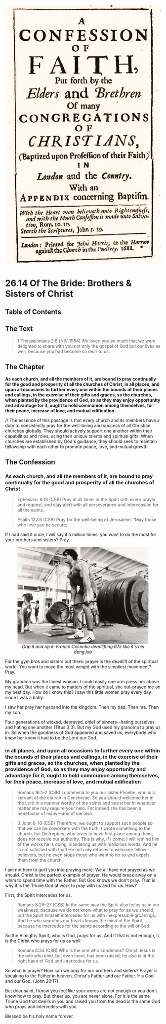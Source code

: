 <img class="intro-right" src="art-1689.png">

# 26.14 Of The Bride: Brothers & Sisters of Christ

## Table of Contents

<!-- toc -->

## The Text

>1 Thessalonians 2:8 (NIV 1984) We loved you so much that we were delighted to share with you not only the gospel of God but our lives as well, because you had become so dear to us.

## The Chapter

**As each church, and all the members of it, are bound to pray continually for the good and prosperity of all the churches of Christ, in all places, and upon all occasions to further every one within the bounds of their places and callings, in the exercise of their gifts and graces, so the churches, when planted by the providence of God, so as they may enjoy opportunity and advantage for it, ought to hold communion among themselves, for their peace, increase of love, and mutual edification.**

// The essence of this passage is that every church and its members have a duty to consistently pray for the well-being and success of all Christian churches globally. They should actively support one another within their capabilities and roles, using their unique talents and spiritual gifts. When churches are established by God's guidance, they should seek to maintain fellowship with each other to promote peace, love, and mutual growth.


## The Confession

### As each church, and all the members of it, are bound to pray continually for the good and prosperity of all the churches of Christ

>Ephesians 6:18 (CSB) Pray at all times in the Spirit with every prayer and request, and stay alert with all perseverance and intercession for all the saints.

>Psalm 122:6 (CSB) Pray for the well-being of Jerusalem: “May those who love you be secure;

If I had said it once, I will say it a million times: you want to do the most for your brothers and sisters? Pray.

<figure style="text-align: center;">
   <img src="deadlift-franco-columbu.jpg" style="display: block; float: none; margin: auto; width: 600px;" alt="Franco Columbu deadlifting 657lbs">
   <figcaption style="font-style: italic; text-align: center;">Grip it and rip it: Franco Columbu deadlifting 675 like it's his dang job</figcaption>
</figure>

For the gym bros and sisters out there: prayer is the deadlift of the spiritual world. You want to move the most weight with the simpliest movement? Pray.

My grandma was the tiniest woman. I could easily one arm press her above my head. But when it came to matters of the spiritual, she out-prayed me on my best day. How do I know this? I saw this little woman pray every day since I was a baby.

I saw her pray her husband into the kingdom. Then my dad. Then me. Then my son.

Four generations of wicked, depraved, chief of sinners--hating ourselves and hating one another (Titus 3:3). But my God used my grandma to pray us in. So when the goodness of God appeared and saved us, everybody who knew her knew it had to be the Lord our God.

### in all places, and upon all occasions to further every one within the bounds of their places and callings, in the exercise of their gifts and graces, so the churches, when planted by the providence of God, so as they may enjoy opportunity and advantage for it, ought to hold communion among themselves, for their peace, increase of love, and mutual edification

>Romans 16:1–2 (CSB) I commend to you our sister Phoebe, who is a servant of the church in Cenchreae. So you should welcome her in the Lord in a manner worthy of the saints and assist her in whatever matter she may require your help. For indeed she has been a benefactor of many—and of me also.

>3 John 8–10 (CSB) Therefore, we ought to support such people so that we can be coworkers with the truth. I wrote something to the church, but Diotrephes, who loves to have first place among them, does not receive our authority. This is why, if I come, I will remind him of the works he is doing, slandering us with malicious words. And he is not satisfied with that! He not only refuses to welcome fellow believers, but he even stops those who want to do so and expels them from the church.

I am not here to guilt you into praying more. We all have not prayed as we should. Christ is the perfect example of prayer. He would break away on a whim to spend time with the Father. But God knows we don't pray. That is why it is the Triune God at work to pray with us and for us. How?

First, the Spirit intercedes for us.

>Romans 8:26–27 (CSB) In the same way the Spirit also helps us in our weakness, because we do not know what to pray for as we should, but the Spirit himself intercedes for us with inexpressible groanings. And he who searches our hearts knows the mind of the Spirit, because he intercedes for the saints according to the will of God.

So the Almighty Spirit, who is God, prays for us. And if that is not enough, it is the Christ who prays for us as well:

>Romans 8:34 (CSB) Who is the one who condemns? Christ Jesus is the one who died, but even more, has been raised; he also is at the right hand of God and intercedes for us.

So what is prayer? How can we pray for our brothers and sisters? Prayer is speaking to the Father in heaven. Christ's Father and our Father. His God and our God. (John 20:17)

But dear saint, I know you feel like your words are not enough or you don't know how to pray. But cheer up, you are never alone. For it is the same Triune God that dwells in you and raised you from the dead is the same God who prays and intercedes with you.

Blessed be his holy name forever.
